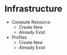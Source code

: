 # Infrastructure
+ Compute Resource
    + Create New
    + Already Exist
+ Profiles
    + Create New
    + Already Exist
